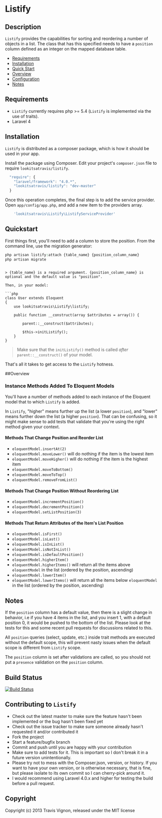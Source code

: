 # Listify

## Description

`Listify` provides the capabilities for sorting and reordering a number of objects in a list. The class that has this specified needs to have a `position` column defined as an integer on the mapped database table.

* [Requirements](#requirements)
* [Installation](#installation)
* [Quick Start](#quickstart)
* [Overview](#overview)
* [Configuration](#configuration)
* [Notes](#notes)

## Requirements
* `Listify` currently requires php >= 5.4 (`Listify` is implemented via the use of traits).
* Laravel 4

## Installation
`Listify` is distributed as a composer package, which is how it should be used in your app.

Install the package using Composer.  Edit your project's `composer.json` file to require `lookitsatravis/listify`.

```js
  "require": {
    "laravel/framework": "4.0.*",
    "lookitsatravis/listify": "dev-master"
  }  
```

Once this operation completes, the final step is to add the service provider. Open `app/config/app.php`, and add a new item to the providers array.

```php
    'lookitsatravis\Listify\ListifyServiceProvider' 
```

## Quickstart

First things first, you'll need to add a column to store the position. From the command line, use the migration generator:

```php
php artisan listify:attach {table_name} {position_column_name}
php artisan migrate
```
```

> {table_name} is a required argument. {position_column_name} is optional and the default value is "position".

Then, in your model:

```php
class User extends Eloquent
{
    use lookitsatravis\Listify\listify;

    public function __construct(array $attributes = array()) {

        parent::__construct($attributes);

        $this->initListify();
    }
}
```

> Make sure that the `initListify()` method is called *after* `parent::__construct()` of your model.

That's all it takes to get access to the `Listify` hotness.

##Overview

### Instance Methods Added To Eloquent Models

You'll have a number of methods added to each instance of the Eloquent model that to which `Listify` is added. 

In `Listify`, "higher" means further up the list (a lower `position`), and "lower" means further down the list (a higher `position`). That can be confusing, so it might make sense to add tests that validate that you're using the right method given your context.

#### Methods That Change Position and Reorder List

- `eloquentModel.insertAt(2)`
- `eloquentModel.moveLower()` will do nothing if the item is the lowest item
- `eloquentModel.moveHigher()` will do nothing if the item is the highest item
- `eloquentModel.moveToBottom()`
- `eloquentModel.moveToTop()`
- `eloquentModel.removeFromList()`

#### Methods That Change Position Without Reordering List

- `eloquentModel.incrementPosition()`
- `eloquentModel.decrementPosition()`
- `eloquentModel.setListPosition(3)`

#### Methods That Return Attributes of the Item's List Position
- `eloquentModel.isFirst()`
- `eloquentModel.isLast()`
- `eloquentModel.isInList()`
- `eloquentModel.isNotInList()`
- `eloquentModel.isDefaultPosition()`
- `eloquentModel.higherItem()`
- `eloquentModel.higherItems()` will return all the items above `eloquentModel` in the list (ordered by the position, ascending)
- `eloquentModel.lowerItem()`
- `eloquentModel.lowerItems()` will return all the items below `eloquentModel` in the list (ordered by the position, ascending)

## Notes

If the `position` column has a default value, then there is a slight change in behavior, i.e if you have 4 items in the list, and you insert 1, with a default position 0, it would be pushed to the bottom of the list. Please look at the tests for this and some recent pull requests for discussions related to this.

All `position` queries (select, update, etc.) inside trait methods are executed without the default scope, this will prevent nasty issues when the default scope is different from `Listify` scope.

The `position` column is set after validations are called, so you should not put a `presence` validation on the `position` column.

## Build Status
[![Build Status](https://secure.travis-ci.org/lookitsatravis/listify.png)](https://secure.travis-ci.org/lookitsatravis/listify)

## Contributing to `Listify`
 
- Check out the latest master to make sure the feature hasn't been implemented or the bug hasn't been fixed yet
- Check out the issue tracker to make sure someone already hasn't requested it and/or contributed it
- Fork the project
- Start a feature/bugfix branch
- Commit and push until you are happy with your contribution
- Make sure to add tests for it. This is important so I don't break it in a future version unintentionally.
- Please try not to mess with the Composer.json, version, or history. If you want to have your own version, or is otherwise necessary, that is fine, but please isolate to its own commit so I can cherry-pick around it.
- I would recommend using Laravel 4.0.x and higher for testing the build before a pull request.

## Copyright

Copyright (c) 2013 Travis Vignon, released under the MIT license